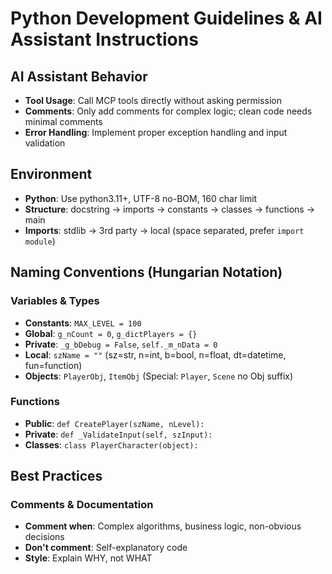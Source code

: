 # Python Development Guidelines & AI Assistant Instructions

## AI Assistant Behavior
- **Tool Usage**: Call MCP tools directly without asking permission
- **Comments**: Only add comments for complex logic; clean code needs minimal comments
- **Error Handling**: Implement proper exception handling and input validation

## Environment
- **Python**: Use python3.11+, UTF-8 no-BOM, 160 char limit
- **Structure**: docstring → imports → constants → classes → functions → main
- **Imports**: stdlib → 3rd party → local (space separated, prefer `import module`)

## Naming Conventions (Hungarian Notation)
### Variables & Types
- **Constants**: `MAX_LEVEL = 100`
- **Global**: `g_nCount = 0`, `g_dictPlayers = {}`
- **Private**: `_g_bDebug = False`, `self._m_nData = 0`
- **Local**: `szName = ""` (sz=str, n=int, b=bool, n=float, dt=datetime, fun=function)
- **Objects**: `PlayerObj`, `ItemObj` (Special: `Player`, `Scene` no Obj suffix)

### Functions
- **Public**: `def CreatePlayer(szName, nLevel):`
- **Private**: `def _ValidateInput(self, szInput):`
- **Classes**: `class PlayerCharacter(object):`

## Best Practices

### Comments & Documentation
- **Comment when**: Complex algorithms, business logic, non-obvious decisions
- **Don't comment**: Self-explanatory code
- **Style**: Explain WHY, not WHAT
